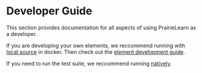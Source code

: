 # Developer Guide

This section provides documentation for all aspects of using PrairieLearn as a developer.

If you are developing your own elements, we reccommend running with [local source](../installingLocal.md) in docker. Then check out the [element development guide](../devElements.md).

If you need to run the test suite, we reccommend running [natively](../installingNative.md).
